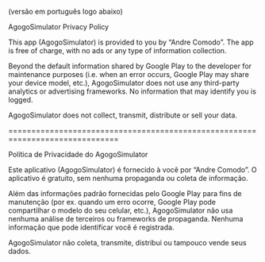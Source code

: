 (versão em português logo abaixo)

AgogoSimulator Privacy Policy

This app (AgogoSimulator) is provided to you by “Andre Comodo”. The app is free of charge, with no ads or any type of information collection.

Beyond the default information shared by Google Play to the developer for maintenance purposes (i.e. when an error occurs, Google Play may share your device model, etc.), AgogoSimulator does not use any third-party analytics or advertising frameworks. No information that may identify you is logged.

AgogoSimulator does not collect, transmit, distribute or sell your data.

==============================================================================

Política de Privacidade do AgogoSimulator

Este aplicativo (AgogoSimulator) é fornecido à você por “Andre Comodo”. O aplicativo é gratuito, sem nenhuma propaganda ou coleta de informação.

Além das informações padrão fornecidas pelo Google Play para fins de manutenção (por ex. quando um erro ocorre, Google Play pode compartilhar o modelo do seu celular, etc.), AgogoSimulator não usa nenhuma análise de terceiros ou frameworks de propaganda. Nenhuma informação que pode identificar você é registrada.

AgogoSimulator não coleta, transmite, distribui ou tampouco vende seus dados.
